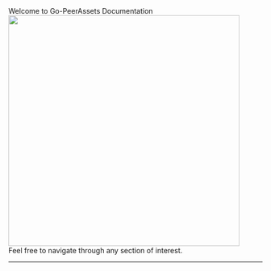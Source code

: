 <div class="welcome-card">
  <div class="title">Welcome to Go-PeerAssets Documentation</div>
  <img src="img/welcome.svg" width="458">
  <div class="call-to-action">Feel free to navigate through any section of interest.</div>

</div>

---